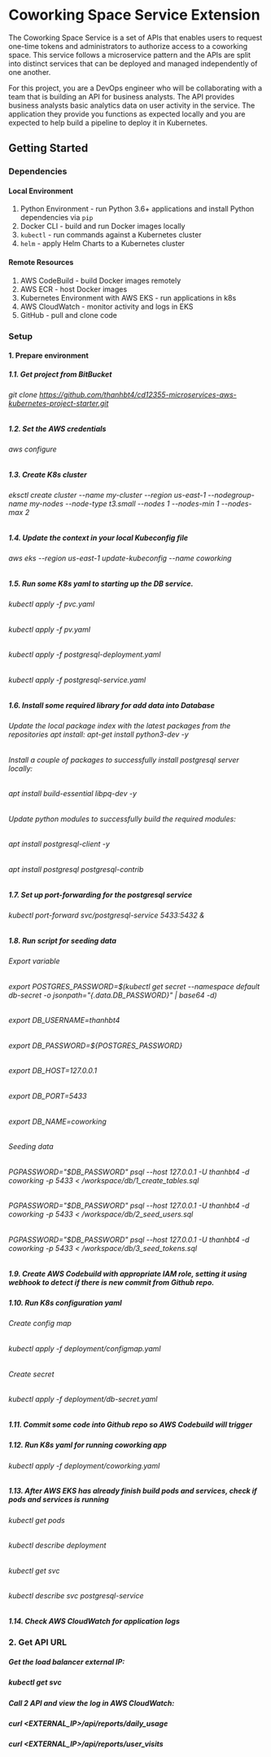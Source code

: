 # Coworking Space Service Extension
The Coworking Space Service is a set of APIs that enables users to request one-time tokens and administrators to authorize access to a coworking space. This service follows a microservice pattern and the APIs are split into distinct services that can be deployed and managed independently of one another.

For this project, you are a DevOps engineer who will be collaborating with a team that is building an API for business analysts. The API provides business analysts basic analytics data on user activity in the service. The application they provide you functions as expected locally and you are expected to help build a pipeline to deploy it in Kubernetes.

## Getting Started

### Dependencies
#### Local Environment
1. Python Environment - run Python 3.6+ applications and install Python dependencies via `pip`
2. Docker CLI - build and run Docker images locally
3. `kubectl` - run commands against a Kubernetes cluster
4. `helm` - apply Helm Charts to a Kubernetes cluster

#### Remote Resources
1. AWS CodeBuild - build Docker images remotely
2. AWS ECR - host Docker images
3. Kubernetes Environment with AWS EKS - run applications in k8s
4. AWS CloudWatch - monitor activity and logs in EKS
5. GitHub - pull and clone code

### Setup
#### 1. Prepare environment
##### 1.1. Get project from BitBucket
###### git clone https://github.com/thanhbt4/cd12355-microservices-aws-kubernetes-project-starter.git

##### 1.2. Set the AWS credentials
###### aws configure

##### 1.3. Create K8s cluster
###### eksctl create cluster --name my-cluster --region us-east-1 --nodegroup-name my-nodes --node-type t3.small --nodes 1 --nodes-min 1 --nodes-max 2

##### 1.4. Update the context in your local Kubeconfig file
###### aws eks --region us-east-1 update-kubeconfig --name coworking

##### 1.5. Run some K8s yaml to starting up the DB service.
######  kubectl apply -f pvc.yaml
######  kubectl apply -f pv.yaml
######  kubectl apply -f postgresql-deployment.yaml
######   kubectl apply -f postgresql-service.yaml

##### 1.6. Install some required library for add data into Database
######  Update the local package index with the latest packages from the repositories apt install: apt-get install python3-dev -y
	
###### Install a couple of packages to successfully install postgresql server locally:
###### apt install build-essential libpq-dev -y
######  Update python modules to successfully build the required modules:
######  apt install postgresql-client -y
######  apt install postgresql postgresql-contrib

##### 1.7. Set up port-forwarding for the postgresql service
###### kubectl port-forward svc/postgresql-service 5433:5432 &

##### 1.8. Run script for seeding data
######  Export variable
###### export POSTGRES_PASSWORD=$(kubectl get secret --namespace default db-secret -o jsonpath="{.data.DB_PASSWORD}" | base64 -d)
###### export DB_USERNAME=thanhbt4
###### export DB_PASSWORD=${POSTGRES_PASSWORD}
###### export DB_HOST=127.0.0.1
###### export DB_PORT=5433
###### export DB_NAME=coworking
###### Seeding data
###### PGPASSWORD="$DB_PASSWORD" psql --host 127.0.0.1 -U thanhbt4 -d coworking -p 5433 < /workspace/db/1_create_tables.sql
###### PGPASSWORD="$DB_PASSWORD" psql --host 127.0.0.1 -U thanhbt4 -d coworking -p 5433 < /workspace/db/2_seed_users.sql
###### PGPASSWORD="$DB_PASSWORD" psql --host 127.0.0.1 -U thanhbt4 -d coworking -p 5433 < /workspace/db/3_seed_tokens.sql

##### 1.9. Create AWS Codebuild with appropriate IAM role, setting it using webhook to detect if there is new commit from Github repo.

##### 1.10. Run K8s configuration yaml
######  Create config map
###### kubectl apply -f deployment/configmap.yaml
######  Create secret
###### kubectl apply -f deployment/db-secret.yaml

##### 1.11. Commit some code into Github repo so AWS Codebuild will trigger

##### 1.12. Run K8s yaml for running coworking app
###### kubectl apply -f deployment/coworking.yaml

##### 1.13. After AWS EKS has already finish build pods and services, check if pods and services is running
###### kubectl get pods
###### kubectl describe deployment
###### kubectl get svc
###### kubectl describe svc postgresql-service

##### 1.14. Check AWS CloudWatch for application logs

### 2. Get API URL
##### Get the load balancer external IP:
##### kubectl get svc
##### Call 2 API and view the log in AWS CloudWatch:
##### curl <EXTERNAL_IP>/api/reports/daily_usage
##### curl <EXTERNAL_IP>/api/reports/user_visits